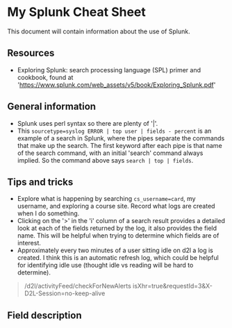 # My Splunk Cheat Sheet
This document will contain information about the use of Splunk.

## Resources
- Exploring Splunk: search processing language (SPL) primer and cookbook, found at 'https://www.splunk.com/web_assets/v5/book/Exploring_Splunk.pdf'

## General information
- Splunk uses perl syntax so there are plenty of '|'.
- This `sourcetype=syslog ERROR | top user | fields - percent` is an example of a search in Splunk, where the pipes separate the commands that make up the search. The first keyword after each pipe is that name of the search command, with an initial 'search' command always implied. So the command above says `search | top | fields`.


## Tips and tricks
- Explore what is happening by searching `cs_username=card`, my username, and exploring a course site. Record what logs are created when I do something.
- Clicking on the '>' in the 'i' column of a search result provides a detailed look at each of the fields returned by the log, it also provides the field name. This will be helpful when trying to determine which fields are of interest.
- Approximately every two minutes of a user sitting idle on d2l a log is created. I think this is an automatic refresh log, which could be helpful for identifying idle use (thought idle vs reading will be hard to determine).
> /d2l/activityFeed/checkForNewAlerts isXhr=true&requestId=3&X-D2L-Session=no-keep-alive

## Field description
